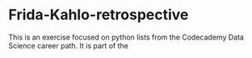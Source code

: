# Frida-Kahlo-retrospective

This is an exercise focused on python lists from the Codecademy Data Science career path.
It is part of the
